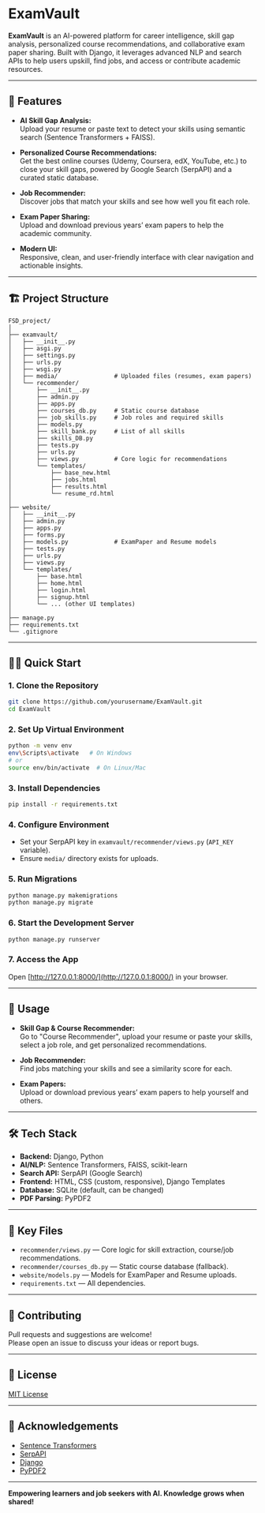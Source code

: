 # ExamVault

**ExamVault** is an AI-powered platform for career intelligence, skill gap analysis, personalized course recommendations, and collaborative exam paper sharing. Built with Django, it leverages advanced NLP and search APIs to help users upskill, find jobs, and access or contribute academic resources.

---

## 🚀 Features

- **AI Skill Gap Analysis:**  
  Upload your resume or paste text to detect your skills using semantic search (Sentence Transformers + FAISS).

- **Personalized Course Recommendations:**  
  Get the best online courses (Udemy, Coursera, edX, YouTube, etc.) to close your skill gaps, powered by Google Search (SerpAPI) and a curated static database.

- **Job Recommender:**  
  Discover jobs that match your skills and see how well you fit each role.

- **Exam Paper Sharing:**  
  Upload and download previous years’ exam papers to help the academic community.

- **Modern UI:**  
  Responsive, clean, and user-friendly interface with clear navigation and actionable insights.

---

## 🏗️ Project Structure

```
FSD_project/
│
├── examvault/
│   ├── __init__.py
│   ├── asgi.py
│   ├── settings.py
│   ├── urls.py
│   ├── wsgi.py
│   ├── media/                # Uploaded files (resumes, exam papers)
│   └── recommender/
│       ├── __init__.py
│       ├── admin.py
│       ├── apps.py
│       ├── courses_db.py     # Static course database
│       ├── job_skills.py     # Job roles and required skills
│       ├── models.py
│       ├── skill_bank.py     # List of all skills
│       ├── skills_DB.py
│       ├── tests.py
│       ├── urls.py
│       ├── views.py          # Core logic for recommendations
│       └── templates/
│           ├── base_new.html
│           ├── jobs.html
│           ├── results.html
│           └── resume_rd.html
│
├── website/
│   ├── __init__.py
│   ├── admin.py
│   ├── apps.py
│   ├── forms.py
│   ├── models.py             # ExamPaper and Resume models
│   ├── tests.py
│   ├── urls.py
│   ├── views.py
│   └── templates/
│       ├── base.html
│       ├── home.html
│       ├── login.html
│       ├── signup.html
│       └── ... (other UI templates)
│
├── manage.py
├── requirements.txt
└── .gitignore
```

---

## 🧑‍💻 Quick Start

### 1. Clone the Repository

```bash
git clone https://github.com/yourusername/ExamVault.git
cd ExamVault
```

### 2. Set Up Virtual Environment

```bash
python -m venv env
env\Scripts\activate   # On Windows
# or
source env/bin/activate  # On Linux/Mac
```

### 3. Install Dependencies

```bash
pip install -r requirements.txt
```

### 4. Configure Environment

- Set your SerpAPI key in `examvault/recommender/views.py` (`API_KEY` variable).
- Ensure `media/` directory exists for uploads.

### 5. Run Migrations

```bash
python manage.py makemigrations
python manage.py migrate
```

### 6. Start the Development Server

```bash
python manage.py runserver
```

### 7. Access the App

Open [http://127.0.0.1:8000/](http://127.0.0.1:8000/) in your browser.

---

## 📝 Usage

- **Skill Gap & Course Recommender:**  
  Go to "Course Recommender", upload your resume or paste your skills, select a job role, and get personalized recommendations.

- **Job Recommender:**  
  Find jobs matching your skills and see a similarity score for each.

- **Exam Papers:**  
  Upload or download previous years’ exam papers to help yourself and others.

---

## 🛠️ Tech Stack

- **Backend:** Django, Python
- **AI/NLP:** Sentence Transformers, FAISS, scikit-learn
- **Search API:** SerpAPI (Google Search)
- **Frontend:** HTML, CSS (custom, responsive), Django Templates
- **Database:** SQLite (default, can be changed)
- **PDF Parsing:** PyPDF2

---

## 📂 Key Files

- `recommender/views.py` — Core logic for skill extraction, course/job recommendations.
- `recommender/courses_db.py` — Static course database (fallback).
- `website/models.py` — Models for ExamPaper and Resume uploads.
- `requirements.txt` — All dependencies.

---

## 🤝 Contributing

Pull requests and suggestions are welcome!  
Please open an issue to discuss your ideas or report bugs.

---

## 📄 License

[MIT License](LICENSE) 

---

## 🙏 Acknowledgements

- [Sentence Transformers](https://www.sbert.net/)
- [SerpAPI](https://serpapi.com/)
- [Django](https://www.djangoproject.com/)
- [PyPDF2](https://pypdf2.readthedocs.io/)

---

**Empowering learners and job seekers with AI. Knowledge grows when shared!**
